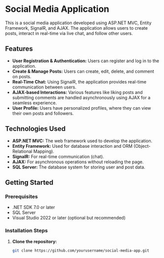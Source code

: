 # Social Media Application

This is a social media application developed using ASP.NET MVC, Entity Framework, SignalR, and AJAX. The application allows users to create posts, interact in real-time via live chat, and follow other users.

## Features

- **User Registration & Authentication:** Users can register and log in to the application.
- **Create & Manage Posts:** Users can create, edit, delete, and comment on posts.
- **Real-Time Chat:** Using SignalR, the application provides real-time communication between users.
- **AJAX-based Interactions:** Various features like liking posts and submitting comments are handled asynchronously using AJAX for a seamless experience.
- **User Profile:** Users have personalized profiles, where they can view their own posts and followers.

## Technologies Used

- **ASP.NET MVC:** The web framework used to develop the application.
- **Entity Framework:** Used for database interaction and ORM (Object-Relational Mapping).
- **SignalR:** For real-time communication (chat).
- **AJAX:** For asynchronous operations without reloading the page.
- **SQL Server:** The database system for storing user and post data.

## Getting Started

### Prerequisites

- .NET SDK 7.0 or later
- SQL Server
- Visual Studio 2022 or later (optional but recommended)

### Installation Steps

1. **Clone the repository:**

   ```bash
   git clone https://github.com/yourusername/social-media-app.git
